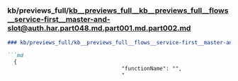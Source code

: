 ### kb/previews_full/kb__previews_full__kb__previews_full__flows__service-first__master-and-slot@auth.har.part048.md.part001.md.part002.md

```md
### kb/previews_full/kb__previews_full__flows__service-first__master-and-slot@auth.har.part048.md.part001.md (part 002)

```md
  {
                                    "functionName": "",
                                    "
```

```

```

